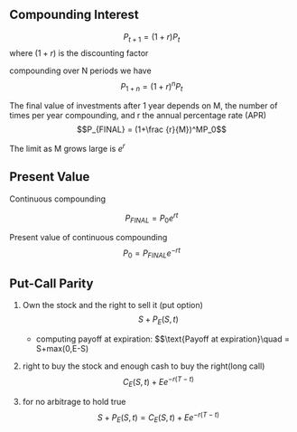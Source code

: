 ## Compounding Interest
$$ P_{t+1} = (1+r)P_t$$
where $(1+r$) is the discounting factor

compounding over N periods we have
$$P_{1+n} = (1+r)^n P_t$$

The final value of investments after 1 year depends on M, the number of times per year compounding, and r the annual percentage rate (APR) 
$$P_{FINAL} = (1+\frac {r}{M})^MP_0$$

The limit as M grows large is $e^r$

## Present Value
Continuous compounding

$$P_{FINAL} = P_0e^{rt}$$

Present value of continuous compounding
$$P_0 = P_{FINAL}e^{-rt}$$

## Put-Call Parity
1. Own the stock and the right to sell it (put option)$$ S + P_E(S,t)$$
    - computing payoff at expiration:
    $$\text{Payoff at expiration}\quad = S+max(0,E-S)
    

1. right to buy the stock and enough cash to buy the right(long call)
$$C_E(S,t)+ Ee^{-r(T-t)}$$
1. for no arbitrage to hold true
$$S + P_E(S,t) = C_E(S,t)+ Ee^{-r(T-t)}$$
